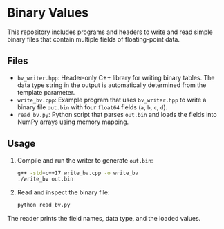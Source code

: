 # Binary Values

This repository includes programs and headers to write and read simple binary files that contain multiple fields of floating-point data.

## Files
- `bv_writer.hpp`: Header-only C++ library for writing binary tables. The data type string in the output is automatically determined from the template parameter.
- `write_bv.cpp`: Example program that uses `bv_writer.hpp` to write a binary file `out.bin` with four `float64` fields (`a`, `b`, `c`, `d`).
- `read_bv.py`: Python script that parses `out.bin` and loads the fields into NumPy arrays using memory mapping.

## Usage
1. Compile and run the writer to generate `out.bin`:
   ```bash
   g++ -std=c++17 write_bv.cpp -o write_bv
   ./write_bv out.bin
   ```
2. Read and inspect the binary file:
   ```bash
   python read_bv.py
   ```
The reader prints the field names, data type, and the loaded values.
